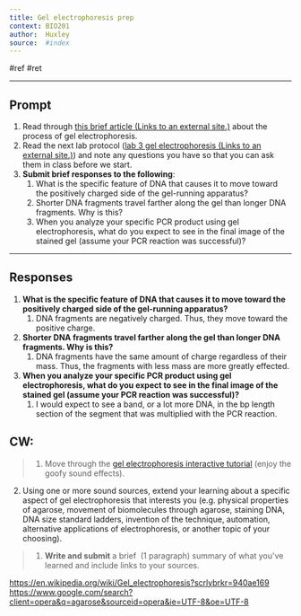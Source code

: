 ```yaml
---
title: Gel electrophoresis prep
context: BIO201
author:  Huxley
source:  #index
---
```


#ref #ret 

---

## Prompt
1.  Read through [this brief article (Links to an external site.)](https://www.khanacademy.org/science/ap-biology/gene-expression-and-regulation/biotechnology/a/gel-electrophoresis) about the process of gel electrophoresis.
2.  Read the next lab protocol ([lab 3 gel electrophoresis (Links to an external site.)](https://docs.google.com/document/d/1Cr_bvcfKP42KCDmol_jTWAJKdojJhf7pMqpu18kyKho/edit?usp=sharing)) and note any questions you have so that you can ask them in class before we start.
3.  **Submit brief responses to the following**:
    1.  What is the specific feature of DNA that causes it to move toward the positively charged side of the gel-running apparatus? 
    2.  Shorter DNA fragments travel farther along the gel than longer DNA fragments. Why is this?
    3.  When you analyze your specific PCR product using gel electrophoresis, what do you expect to see in the final image of the stained gel (assume your PCR reaction was successful)?
	
--- 


## Responses


1. **What is the specific feature of DNA that causes it to move toward the positively charged side of the gel-running apparatus?**
	1.  DNA fragments are negatively charged. Thus, they move toward the positive charge.
2.  **Shorter DNA fragments travel farther along the gel than longer DNA fragments. Why is this?**
	1.  DNA fragments have the same amount of charge regardless of their mass. Thus, the fragments with less mass are more greatly effected.
3.  **When you analyze your specific PCR product using gel electrophoresis, what do you expect to see in the final image of the stained gel (assume your PCR reaction was successful)?**
	1. I would expect to see a band, or a lot more DNA, in the bp length section of the segment that was multiplied with the PCR reaction. 


## CW: 

> 1.  Move through the [gel electrophoresis interactive tutorial](https://learn.genetics.utah.edu/content/labs/gel/) (enjoy the goofy sound effects).
 2.  Using one or more sound sources, extend your learning about a specific aspect of gel electrophoresis that interests you (e.g. physical properties of agarose, movement of biomolecules through agarose, staining DNA, DNA size standard ladders, invention of the technique, automation, alternative applications of electrophoresis, or another topic of your choosing). 
>	1.  **Write and submit** a brief  (1 paragraph) summary of what you've learned and include links to your sources.


https://en.wikipedia.org/wiki/Gel_electrophoresis?scrlybrkr=940ae169
https://www.google.com/search?client=opera&q=agarose&sourceid=opera&ie=UTF-8&oe=UTF-8


















